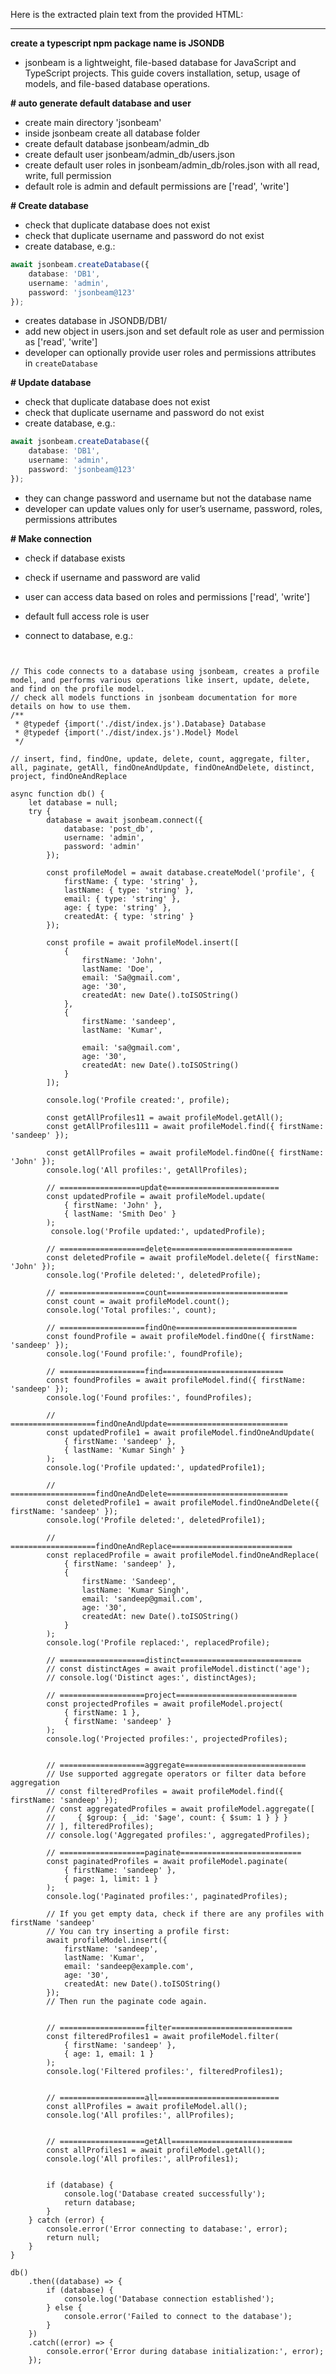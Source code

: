 Here is the extracted plain text from the provided HTML:

---

**create a typescript npm package name is JSONDB**

* jsonbeam is a lightweight, file-based database for JavaScript and TypeScript projects. This guide covers installation, setup, usage of models, and file-based database operations.

**# auto generate default database and user**

* create main directory 'jsonbeam'
* inside jsonbeam create all database folder
* create default database jsonbeam/admin\_db
* create default user jsonbeam/admin\_db/users.json
* create default user roles in jsonbeam/admin\_db/roles.json with all read, write, full permission
* default role is admin and default permissions are \['read', 'write']

**# Create database**

* check that duplicate database does not exist
* check that duplicate username and password do not exist
* create database, e.g.:

```ts
await jsonbeam.createDatabase({
    database: 'DB1',
    username: 'admin',
    password: 'jsonbeam@123'
});
```

* creates database in JSONDB/DB1/
* add new object in users.json and set default role as user and permission as \['read', 'write']
* developer can optionally provide user roles and permissions attributes in `createDatabase`

**# Update database**

* check that duplicate database does not exist
* check that duplicate username and password do not exist
* create database, e.g.:

```ts
await jsonbeam.createDatabase({
    database: 'DB1',
    username: 'admin',
    password: 'jsonbeam@123'
});
```

* they can change password and username but not the database name
* developer can update values only for user’s username, password, roles, permissions attributes

**# Make connection**

* check if database exists

* check if username and password are valid

* user can access data based on roles and permissions \['read', 'write']

* default full access role is user

* connect to database, e.g.:


```  const jsonbeam = require('jsonbeam');


// This code connects to a database using jsonbeam, creates a profile model, and performs various operations like insert, update, delete, and find on the profile model.
// check all models functions in jsonbeam documentation for more details on how to use them.
/**
 * @typedef {import('./dist/index.js').Database} Database
 * @typedef {import('./dist/index.js').Model} Model
 */

// insert, find, findOne, update, delete, count, aggregate, filter, all, paginate, getAll, findOneAndUpdate, findOneAndDelete, distinct, project, findOneAndReplace

async function db() {
    let database = null;
    try {
        database = await jsonbeam.connect({
            database: 'post_db',
            username: 'admin',
            password: 'admin'
        });

        const profileModel = await database.createModel('profile', {
            firstName: { type: 'string' },
            lastName: { type: 'string' },
            email: { type: 'string' },
            age: { type: 'string' },
            createdAt: { type: 'string' }
        });

        const profile = await profileModel.insert([
            {
                firstName: 'John',
                lastName: 'Doe',
                email: 'Sa@gmail.com',
                age: '30',
                createdAt: new Date().toISOString()
            },
            {
                firstName: 'sandeep',
                lastName: 'Kumar',

                email: 'sa@gmail.com',
                age: '30',
                createdAt: new Date().toISOString()
            }
        ]);

        console.log('Profile created:', profile);

        const getAllProfiles11 = await profileModel.getAll();
        const getAllProfiles111 = await profileModel.find({ firstName: 'sandeep' });

        const getAllProfiles = await profileModel.findOne({ firstName: 'John' });
        console.log('All profiles:', getAllProfiles);

        // ==================update=========================
        const updatedProfile = await profileModel.update(
            { firstName: 'John' },
            { lastName: 'Smith Deo' }
        );
         console.log('Profile updated:', updatedProfile);

        // ===================delete===========================
        const deletedProfile = await profileModel.delete({ firstName: 'John' });
        console.log('Profile deleted:', deletedProfile);

        // ===================count===========================
        const count = await profileModel.count();
        console.log('Total profiles:', count);

        // ===================findOne===========================
        const foundProfile = await profileModel.findOne({ firstName: 'sandeep' });
        console.log('Found profile:', foundProfile);

        // ===================find===========================
        const foundProfiles = await profileModel.find({ firstName: 'sandeep' });
        console.log('Found profiles:', foundProfiles);

        // ===================findOneAndUpdate===========================
        const updatedProfile1 = await profileModel.findOneAndUpdate(
            { firstName: 'sandeep' },
            { lastName: 'Kumar Singh' }
        );
        console.log('Profile updated:', updatedProfile1);

        // ===================findOneAndDelete===========================
        const deletedProfile1 = await profileModel.findOneAndDelete({ firstName: 'sandeep' });
        console.log('Profile deleted:', deletedProfile1);

        // ===================findOneAndReplace===========================
        const replacedProfile = await profileModel.findOneAndReplace(
            { firstName: 'sandeep' },
            {
                firstName: 'Sandeep',    
                lastName: 'Kumar Singh',
                email: 'sandeep@gmail.com',
                age: '30',
                createdAt: new Date().toISOString()
            }    
        );
        console.log('Profile replaced:', replacedProfile);

        // ===================distinct===========================
        // const distinctAges = await profileModel.distinct('age');
        // console.log('Distinct ages:', distinctAges);

        // ===================project===========================
        const projectedProfiles = await profileModel.project( 
            { firstName: 1 },
            { firstName: 'sandeep' }
        );
        console.log('Projected profiles:', projectedProfiles);


        // ===================aggregate===========================
        // Use supported aggregate operators or filter data before aggregation
        // const filteredProfiles = await profileModel.find({ firstName: 'sandeep' });
        // const aggregatedProfiles = await profileModel.aggregate([
        //     { $group: { _id: '$age', count: { $sum: 1 } } }
        // ], filteredProfiles);
        // console.log('Aggregated profiles:', aggregatedProfiles);

        // ===================paginate===========================
        const paginatedProfiles = await profileModel.paginate(
            { firstName: 'sandeep' },
            { page: 1, limit: 1 }
        );
        console.log('Paginated profiles:', paginatedProfiles);

        // If you get empty data, check if there are any profiles with firstName 'sandeep'
        // You can try inserting a profile first:
        await profileModel.insert({
            firstName: 'sandeep',
            lastName: 'Kumar',
            email: 'sandeep@example.com',
            age: '30',
            createdAt: new Date().toISOString()
        });
        // Then run the paginate code again.


        // ===================filter===========================
        const filteredProfiles1 = await profileModel.filter(
            { firstName: 'sandeep' },
            { age: 1, email: 1 }
        );
        console.log('Filtered profiles:', filteredProfiles1);


        // ===================all===========================
        const allProfiles = await profileModel.all();
        console.log('All profiles:', allProfiles);


        // ===================getAll===========================
        const allProfiles1 = await profileModel.getAll();
        console.log('All profiles:', allProfiles1);


        if (database) {
            console.log('Database created successfully');
            return database;
        }
    } catch (error) {
        console.error('Error connecting to database:', error);
        return null;
    }
}

db()
    .then((database) => {
        if (database) {
            console.log('Database connection established');
        } else {
            console.error('Failed to connect to the database');
        }
    })
    .catch((error) => {
        console.error('Error during database initialization:', error);
    });




  ```
